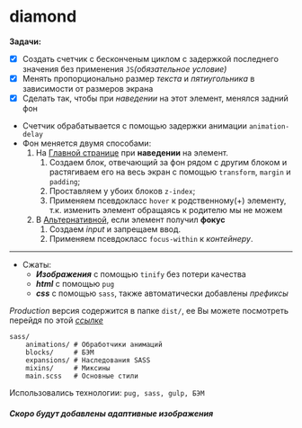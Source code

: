 # diamond
**Задачи:**
 - [X] Создать счетчик с бесконченым циклом c задержкой последнего значения без применения `JS`_(обязательное условие)_
 - [X] Менять пропорционально размер _текста_ и _пятиугольника_ в зависимости от размеров экрана
 - [X] Сделать так, чтобы при _наведении_ на этот элемент, менялся задний фон
 
+ Счетчик обрабатывается с помощью задержки анимации `animation-delay`
+ Фон меняется двумя способами:
     1. На [Главной странице](https://scofield001.github.io/diamond/) при **наведении** на элемент. 
        1. Создаем блок, отвечающий за фон рядом с другим блоком
            и растягиваем его на весь экран с помощью `transform`, `margin` и `padding`;
        2. Проставляем у убоих блоков `z-index`;
        3. Применяем псевдокласс `hover` к родственному(+) элементу,
            т.к. изменить элемент обращаясь к родителю мы не можем 
     1. В [Альтернативной](https://scofield001.github.io/diamond/focus), если элемент получил **фокус**
        1. Создаем _input_ и запрещаем ввод.
        2. Применяем псевдокласс `focus-within` к _контейнеру_.
---

+ Сжаты:
    + ***Изображения*** с помощью `tinify` без потери качества
    + ***html*** с помощью `pug`
    + ***css*** c помощью `sass`, также автоматически добавлены _префиксы_
    
*Production* версия содержится в папке `dist/`, ее Вы можете посмотреть перейдя по этой _[ссылке](https://github.com/Scofield001/scofield001.github.io/tree/master/diamond)_
    
    sass/        
        animations/ # Обработчики анимаций
        blocks/     # БЭМ
        expansions/ # Наследования SASS
        mixins/     # Миксины
        main.scss   # Основные стили
        
Использовались технологии: `pug, sass, gulp, БЭМ`

##### Скоро будут добавлены адаптивные изображения

